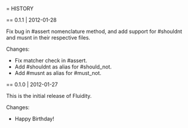 = HISTORY

== 0.1.1 | 2012-01-28

Fix bug in #assert nomenclature method, and add support for
#shouldnt and musnt in their respective files.

Changes:

* Fix matcher check in #assert.
* Add #shouldnt as alias for #should_not.
* Add #musnt as alias for #must_not.


== 0.1.0 | 2012-01-27

This is the initial release of Fluidity.

Changes:

* Happy Birthday!


